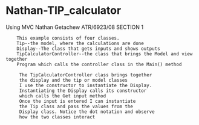 # Nathan-TIP_calculator
Using MVC
        Nathan Getachew 
        ATR/6923/08
        SECTION 1

        
        This example consists of four classes. 
        Tip--the model, where the calculations are done
        Display--The class that gets inputs and shows outputs
        TipCalculatorController--the class that brings the Model and view together 
        Program which calls the controller class in the Main() method

         The TipCalculatorController class brings together 
         the display and the tip or model classes
         I use the constructor to instantiate the Display.
         Instantiating the Display calls its constructor
         which calls the Get input method
         Once the input is entered I can instantiate
         the Tip class and pass the values from the 
         Display class. Notice the dot notation and observe
         how the two classes interact
         
